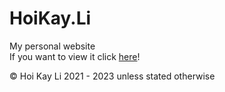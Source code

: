 # HoiKay.Li
My personal website <br>
If you want to view it click [here](https://hoikay.li)!

© Hoi Kay Li 2021 - 2023 unless stated otherwise 
